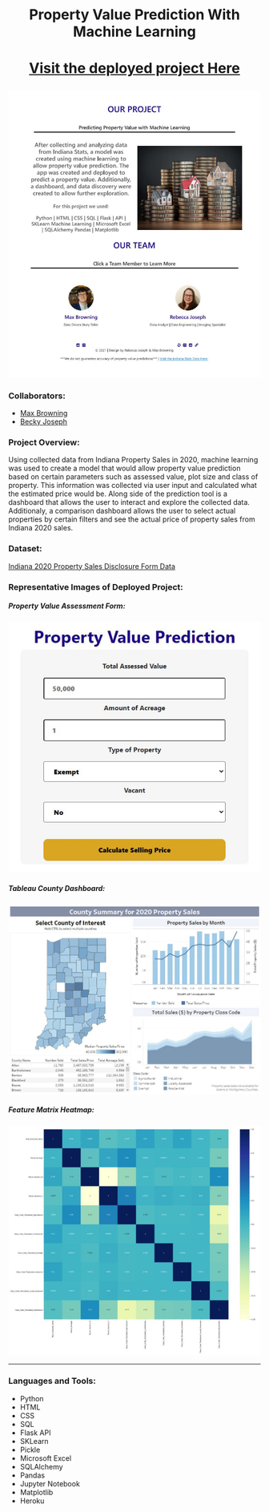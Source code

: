# <p align ="center">Property Value Prediction With Machine Learning </p>

# <p align ="center">[Visit the deployed project Here](https://property-sales-predictor-in20.herokuapp.com/)</p>


![Image of Project Home Page](https://raw.githubusercontent.com/Cosette3737/RebeccaJoseph/main/assets/img/propertypredict.JPG)



### Collaborators:
* [Max Browning](https://github.com/MaxBrowning)
* [Becky Joseph](https://github.com/Cosette3737)


### Project Overview:
Using collected data from Indiana Property Sales in 2020, machine learning was used to create a model that would allow property value prediction based on certain parameters such as assessed value, plot size and class of property.  This information was collected via user input and calculated what the estimated price would be.  Along side of the prediction tool is a dashboard that allows the user to interact and explore the collected data. Additionaly, a comparison dashboard allows the user to select actual properties by certain filters and see the actual price of property sales from Indiana 2020 sales. 

### Dataset:
[Indiana 2020 Property Sales Disclosure Form Data](https://www.stats.indiana.edu/topic/sdf.asp)

### Representative Images of Deployed Project:
##### Property Value Assessment Form:
![Image of Property Value Assessment Form](https://github.com/MaxBrowning/butler-project3-groupD/blob/main/images/Property_Predictor.JPG)

##### Tableau County Dashboard:
![Image of Tableau dashboard exploring county data](https://github.com/MaxBrowning/butler-project3-groupD/blob/main/images/Tableau_County_Dashboard.JPG)

##### Feature Matrix Heatmap:
![Image of Machine Learning feature matrix heatmap](https://github.com/MaxBrowning/butler-project3-groupD/blob/main/images/Correlation_Heatmap.JPG)

---

### Languages and Tools:
* Python
* HTML
* CSS
* SQL
* Flask API
* SKLearn
* Pickle
* Microsoft Excel
* SQLAlchemy
* Pandas
* Jupyter Notebook
* Matplotlib
* Heroku
